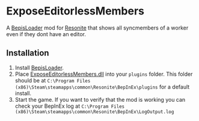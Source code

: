 # ExposeEditorlessMembers

A [BepisLoader](https://github.com/ResoniteModding/BepisLoader) mod for [Resonite](https://resonite.com/) that shows all syncmembers of a worker even if they dont have an editor.

## Installation
1. Install [BepisLoader](https://github.com/ResoniteModding/BepisLoader).
1. Place [ExposeEditorlessMembers.dll](https://github.com/eia485/NeosExposeEditorlessMembers/releases/latest/download/ExposeEditorlessMembers.dll) into your `plugins` folder. This folder should be at `C:\Program Files (x86)\Steam\steamapps\common\Resonite\BepInEx\plugins` for a default install.
1. Start the game. If you want to verify that the mod is working you can check your BepInEx log at `C:\Program Files (x86)\Steam\steamapps\common\Resonite\BepInEx\LogOutput.log`